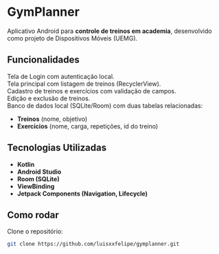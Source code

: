 # GymPlanner

Aplicativo Android para **controle de treinos em academia**, desenvolvido como projeto de Dispositivos Móveis (UEMG).

## Funcionalidades
Tela de Login com autenticação local.  
Tela principal com listagem de treinos (RecyclerView).  
Cadastro de treinos e exercícios com validação de campos.  
Edição e exclusão de treinos.  
Banco de dados local (SQLite/Room) com duas tabelas relacionadas:
- **Treinos** (nome, objetivo)
- **Exercícios** (nome, carga, repetições, id do treino)

## Tecnologias Utilizadas
- **Kotlin**
- **Android Studio**
- **Room (SQLite)**
- **ViewBinding**
- **Jetpack Components (Navigation, Lifecycle)**

## Como rodar
Clone o repositório:
```bash
git clone https://github.com/luisxxfelipe/gymplanner.git
